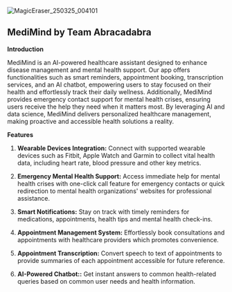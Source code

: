 
![MagicEraser_250325_004101](https://github.com/user-attachments/assets/8ee20320-8a75-4ddb-97a3-c19b8acac527)

## MediMind by Team Abracadabra

**Introduction**

MediMind is an AI-powered healthcare assistant designed to enhance disease management and mental health support. Our app offers functionalities such as smart reminders, appointment booking, transcription services, and an AI chatbot, empowering users to stay focused on their health and effortlessly track their daily wellness. Additionally, MediMind provides emergency contact support for mental health crises, ensuring users receive the help they need when it matters most. By leveraging AI and data science, MediMind delivers personalized healthcare management, making proactive and accessible health solutions a reality.

**Features**

1. **Wearable Devices Integration:** Connect with supported wearable devices such as Fitbit, Apple Watch and Garmin to collect vital health data, including heart rate, blood pressure and other key metrics.

2. **Emergency Mental Health Support:** Access immediate help for mental health crises with one-click call feature for emergency contacts or quick redirection to mental health organizations' websites for professional assistance.

3. **Smart Notifications:** Stay on track with timely reminders for medications, appointments, health tips and mental health check-ins.  

4. **Appointment Management System:** Effortlessly book consultations and appointments with healthcare providers which promotes convenience.

5. **Appointment Transcription:** Convert speech to text of appointments to provide summaries of each appointment accessible for future reference. 

6. **AI-Powered Chatbot::** Get instant answers to common health-related queries based on common user needs and health information.

